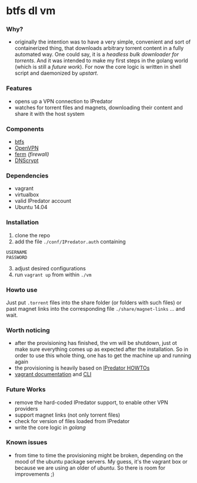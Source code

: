 btfs dl vm
==========


### Why?

+   originally the intention was to have a very simple, convenient and sort of containerized thing, 
    that downloads arbitrary torrent content in a fully automated way. One could say, it is a 
    *headless bulk downloader for torrents*. And it was intended to make my first steps in the 
    golang world (which is still a *future work*). For now the core logic is written in shell script
    and daemonized by *upstart*.



### Features

+   opens up a VPN connection to IPredator
+   watches for torrent files and magnets, downloading their content and share it with the 
    host system


### Components

+   [btfs](https://github.com/johang/btfs)
+   [OpenVPN](https://openvpn.net/)
+   [ferm](http://ferm.foo-projects.org/) *(firewall)*
+   [DNScrypt](https://dnscrypt.org/)


### Dependencies

+   vagrant
+   virtualbox
+   valid IPredator account
+   Ubuntu 14.04


### Installation

1.  clone the repo
2.  add the file `./conf/IPredator.auth` containing

```
USERNAME
PASSWORD
```

3.  adjust desired configurations
4.  run `vagrant up` from within `./vm`


### Howto use

Just put `.torrent` files into the share folder (or folders with such files) or past magnet links
into the corresponding file `./share/magnet-links` ... and wait.


### Worth noticing

+   after the provisioning has finished, the vm will be shutdown, just ot make sure everything 
    comes up as expected after the installation. So in order to use this whole thing, one has to
    get the machine up and running again
+   the provisioning is heavily based on [IPredator HOWTOs](https://blog.ipredator.se/howto.html)
+   [vagrant documentation](https://www.vagrantup.com/docs/) and [CLI](https://www.vagrantup.com/docs/cli/)


### Future Works

+   remove the hard-coded IPredator support, to enable other VPN providers
+   support magnet links (not only torrent files)
+   check for version of files loaded from IPredator
+   write the core logic in *golang*


### Known issues

+   from time to time the provisioning might be broken, depending on the mood of the ubuntu 
    package servers. My guess, it's the vagrant box or because we are using an older of *ubuntu*.
    So there is room for improvements ;)
